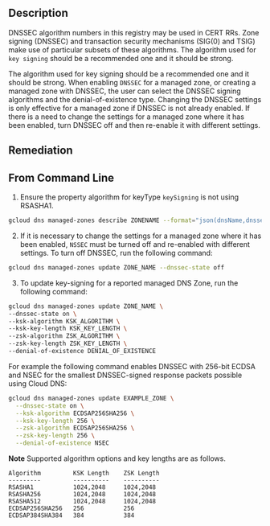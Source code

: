 ## Description

DNSSEC algorithm numbers in this registry may be used in CERT RRs. Zone signing (DNSSEC) and transaction security mechanisms (SIG(0) and TSIG) make use of particular subsets of these algorithms. The algorithm used for `key signing` should be a recommended one and it should be strong.

The algorithm used for key signing should be a recommended one and it should be strong. When enabling `DNSSEC` for a managed zone, or creating a managed zone with DNSSEC, the user can select the DNSSEC signing algorithms and the denial-of-existence type. Changing the DNSSEC settings is only effective for a managed zone if DNSSEC is not already enabled. If there is a need to change the settings for a managed zone where it has been enabled, turn
DNSSEC off and then re-enable it with different settings.

## Remediation

## From Command Line

1. Ensure the property algorithm for keyType `keySigning` is not using RSASHA1.

```bash
gcloud dns managed-zones describe ZONENAME --format="json(dnsName,dnssecConfig.state,dnssecConfig.defaultKeySpecs)"
```

2. If it is necessary to change the settings for a managed zone where it has been enabled, `NSSEC` must be turned off and re-enabled with different settings. To turn off DNSSEC, run the following command:

```bash
gcloud dns managed-zones update ZONE_NAME --dnssec-state off
```

3. To update key-signing for a reported managed DNS Zone, run the following command:

```bash
gcloud dns managed-zones update ZONE_NAME \
--dnssec-state on \
--ksk-algorithm KSK_ALGORITHM \
--ksk-key-length KSK_KEY_LENGTH \
--zsk-algorithm ZSK_ALGORITHM \
--zsk-key-length ZSK_KEY_LENGTH \
--denial-of-existence DENIAL_OF_EXISTENCE
```
For example the following command enables DNSSEC with 256-bit ECDSA and NSEC for the smallest DNSSEC-signed response packets possible using Cloud DNS:

```bash
gcloud dns managed-zones update EXAMPLE_ZONE \
  --dnssec-state on \
  --ksk-algorithm ECDSAP256SHA256 \
  --ksk-key-length 256 \
  --zsk-algorithm ECDSAP256SHA256 \
  --zsk-key-length 256 \
  --denial-of-existence NSEC
```
**Note** Supported algorithm options and key lengths are as follows.

```
Algorithm         KSK Length    ZSK Length
---------         ----------    ----------
RSASHA1           1024,2048     1024,2048
RSASHA256         1024,2048     1024,2048
RSASHA512         1024,2048     1024,2048
ECDSAP256SHA256   256           256
ECDSAP384SHA384   384           384
```
